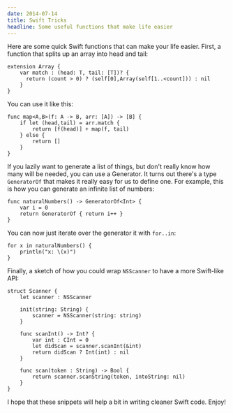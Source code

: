 ```yaml
---
date: 2014-07-14
title: Swift Tricks
headline: Some useful functions that make life easier
---
```



Here are some quick Swift functions that can make your life easier. First, a function that splits up an array into head and tail:

    extension Array {
        var match : (head: T, tail: [T])? {
          return (count > 0) ? (self[0],Array(self[1..<count])) : nil
        }
    }

You can use it like this:

    func map<A,B>(f: A -> B, arr: [A]) -> [B] {
        if let (head,tail) = arr.match {
            return [f(head)] + map(f, tail)
        } else {
            return []
        }
    }

If you lazily want to generate a list of things, but don't really know how many will be needed, you can use a Generator. It turns out there's a type `GeneratorOf` that makes it really easy for us to define one. For example, this is how you can generate an infinite list of numbers:

    func naturalNumbers() -> GeneratorOf<Int> {
        var i = 0
        return GeneratorOf { return i++ }
    }


You can now just iterate over the generator it with `for..in`:

    for x in naturalNumbers() {
        println("x: \(x)")
    }

Finally, a sketch of how you could wrap `NSScanner` to have a more Swift-like API:

    struct Scanner {
        let scanner : NSScanner
    
        init(string: String) {
            scanner = NSScanner(string: string)
        }
        
        func scanInt() -> Int? {
            var int : CInt = 0
            let didScan = scanner.scanInt(&int)
            return didScan ? Int(int) : nil
        }
        
        func scan(token : String) -> Bool {
            return scanner.scanString(token, intoString: nil)
        }
    }

I hope that these snippets will help a bit in writing cleaner Swift code. Enjoy!


